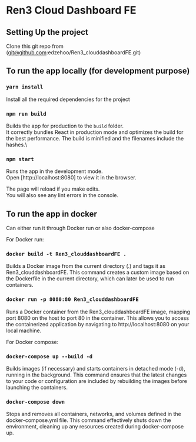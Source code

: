 # Ren3 Cloud Dashboard FE

## Setting Up the project

Clone this git repo from (git@github.com:edzehoo/Ren3_clouddashboardFE.git)


## To run the app locally (for development purpose)


### `yarn install`

Install all the required dependencies for the project


### `npm run build`

Builds the app for production to the `build` folder.\
It correctly bundles React in production mode and optimizes the build for the best performance.
The build is minified and the filenames include the hashes.\


### `npm start`

Runs the app in the development mode.\
Open [http://localhost:8080] to view it in the browser.

The page will reload if you make edits.\
You will also see any lint errors in the console.


## To run the app in docker

Can either run it through Docker run or also docker-compose

For Docker run:

### `docker build -t Ren3_clouddashboardFE .`

Builds a Docker image from the current directory (.) and tags it as Ren3_clouddashboardFE. This command creates a custom image based on the Dockerfile in the current directory, which can later be used to run containers.

### `docker run -p 8080:80 Ren3_clouddashboardFE`

Runs a Docker container from the Ren3_clouddashboardFE image, mapping port 8080 on the host to port 80 in the container. This allows you to access the containerized application by navigating to http://localhost:8080 on your local machine.

For Docker compose:

### `docker-compose up --build -d`

Builds images (if necessary) and starts containers in detached mode (-d), running in the background. This command ensures that the latest changes to your code or configuration are included by rebuilding the images before launching the containers.

### `docker-compose down`

Stops and removes all containers, networks, and volumes defined in the docker-compose.yml file. This command effectively shuts down the environment, cleaning up any resources created during docker-compose up.
